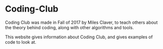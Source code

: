 # Coding-Club

Coding Club was made in Fall of 2017 by Miles Claver, to teach others about the theory behind coding,
along with other algorithms and tools.

This website gives information about Coding Club, and gives examples of code to look at.
